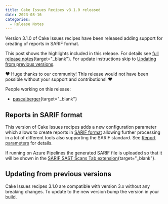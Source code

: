 ```yaml
---
title: Cake Issues Recipes v3.1.0 released
date: 2023-08-16
categories:
  - Release Notes
---
```


Version 3.1.0 of Cake Issues recipes have been released adding support for creating of reports in SARIF format.

<!-- more -->

This post shows the highlights included in this release.
For details see [full release notes]{target="_blank"}.
For update instructions skip to [Updating from previous versions](#updating-from-previous-versions).

❤ Huge thanks to our community! This release would not have been possible without your support and contributions! ❤

People working on this release:

* [pascalberger](https://github.com/pascalberger){target="_blank"}

## Reports in SARIF format

This version of Cake Issues recipes adds a new configuration parameter which allows to create reports in
[SARIF format] allowing further processing in a lot of different tools also supporting the SARIF standard.
See [Report parameters] for details.

If running on Azure Pipelines the generated SARIF file is uploaded so that it will be
shown in the [SARIF SAST Scans Tab extension]{target="_blank"}.

## Updating from previous versions

Cake Issues recipes 3.1.0 are compatible with version 3.x without any breaking changes.
To update to the new version bump the version in your build.

[full release notes]: https://github.com/cake-contrib/Cake.Issues.Recipe/releases/tag/3.1.0
[Report parameters]: ../../documentation/recipe/configuration.md#report-creation
[SARIF format]: https://sarifweb.azurewebsites.net/
[SARIF SAST Scans Tab extension]: https://marketplace.visualstudio.com/items?itemName=sariftools.scans
